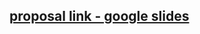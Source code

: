 ## [proposal link - google slides](https://docs.google.com/presentation/d/1f7vIWsAuLS8y2HbqNljs-L6CMxyqrP57Pbx0BFo3Sb0/edit?usp=sharing)